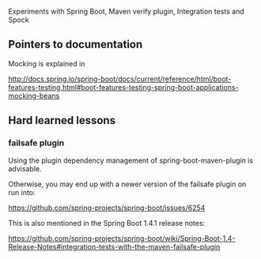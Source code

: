 Experiments with Spring Boot, Maven verify plugin, Integration tests and Spock


## Pointers to documentation
Mocking is explained in 

http://docs.spring.io/spring-boot/docs/current/reference/html/boot-features-testing.html#boot-features-testing-spring-boot-applications-mocking-beans

## Hard learned lessons

### failsafe plugin
Using the plugin dependency management of spring-boot-maven-plugin is advisable.

Otherwise, you may end up with a newer version of the failsafe plugin on run into:

https://github.com/spring-projects/spring-boot/issues/6254

This is also mentioned in the Spring Boot 1.4.1 release notes:

https://github.com/spring-projects/spring-boot/wiki/Spring-Boot-1.4-Release-Notes#integration-tests-with-the-maven-failsafe-plugin
